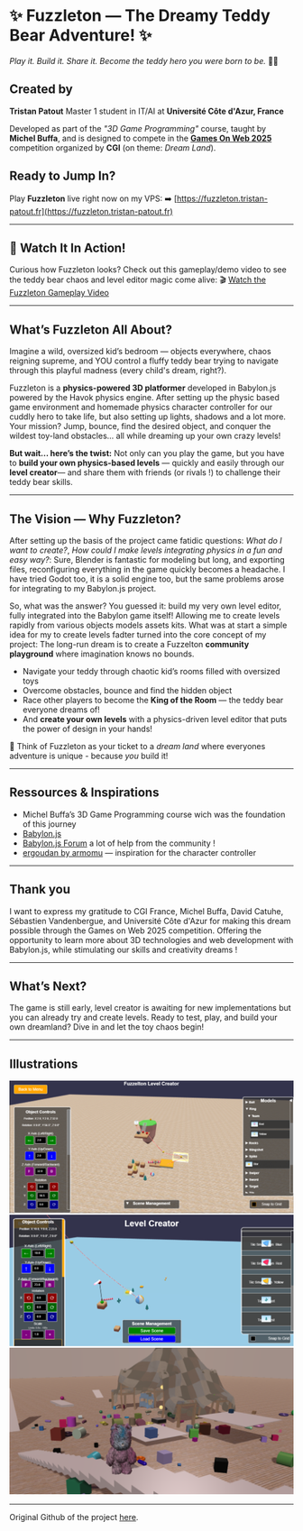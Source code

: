 # ✨ Fuzzleton — The Dreamy Teddy Bear Adventure! ✨


*Play it. Build it. Share it. Become the teddy hero you were born to be.* 🧸🔥

## Created by

**Tristan Patout**
Master 1 student in IT/AI at **Université Côte d'Azur, France**

Developed as part of the *"3D Game Programming"* course, taught by **Michel Buffa**, and is designed to compete in the [**Games On Web 2025**](https://www.cgi.com/france/fr-fr/event/games-on-web-2025)
competition organized by **CGI** (on theme: *Dream Land*).

## Ready to Jump In?

Play **Fuzzleton** live right now on my VPS:
➡️ [https://fuzzleton.tristan-patout.fr](https://fuzzleton.tristan-patout.fr)

---

## 💫 Watch It In Action!

Curious how Fuzzleton looks? Check out this gameplay/demo video to see the teddy bear chaos and level editor magic come alive:
🎬 [Watch the Fuzzleton Gameplay Video](https://youtube)

---

## What’s Fuzzleton All About?

Imagine a wild, oversized kid’s bedroom — objects everywhere, chaos reigning supreme, and YOU control a fluffy teddy bear trying to navigate through this playful madness (every child's dream, right?).

Fuzzleton is a **physics-powered 3D platformer** developed in Babylon.js powered by the Havok physics engine. After setting up the physic based game environment and homemade physics character controller for our cuddly hero to take life, but also setting up lights, shadows and a lot more. Your mission? Jump, bounce, find the desired object, and conquer the wildest toy-land obstacles... all while dreaming up your own crazy levels!

**But wait... here’s the twist:**
Not only can you play the game, but you have to **build your own physics-based levels** — quickly and easily through our **level creator**— and share them with friends (or rivals !) to challenge their teddy bear skills.

---

## The Vision — Why Fuzzleton?
After setting up the basis of the project came fatidic questions: *What do I want to create?*, *How could I make levels integrating physics in a fun and easy way?*: Sure, Blender is fantastic for modeling but long, and exporting files, reconfiguring everything in the game quickly becomes a headache. I have tried Godot too, it is a solid engine too, but the same problems arose for integrating to my Babylon.js project.

So, what was the answer? You guessed it: build my very own level editor, fully integrated into the Babylon game itself! Allowing me to create levels rapidly from various objects models assets kits.
What was at start a simple idea for my to create levels fadter turned into the core concept of my project: The long-run dream is to create a Fuzzelton **community playground** where imagination knows no bounds.
* Navigate your teddy through chaotic kid’s rooms filled with oversized toys
* Overcome obstacles, bounce and find the hidden object
* Race other players to become the **King of the Room** — the teddy bear everyone dreams of!
* And **create your own levels** with a physics-driven level editor that puts the power of design in your hands!

🎫 Think of Fuzzleton as your ticket to a *dream land* where everyones adventure is unique - because *you* build it!

---

## Ressources & Inspirations

* Michel Buffa’s 3D Game Programming course wich was the foundation of this journey
* [Babylon.js](https://doc.babylonjs.com/) 
* [Babylon.js Forum](https://forum.babylonjs.com/) a lot of help from the community ! 
* [ergoudan by armomu](https://github.com/armomu/ergoudan) — inspiration for the character controller

---

## Thank you
I want to express my gratitude to CGI France, Michel Buffa, David Catuhe, Sébastien Vandenbergue, and Université Côte d'Azur for making this dream possible through the Games on Web 2025 competition. Offering the opportunity to learn more about 3D technologies and web development with Babylon.js, while stimulating our skills and creativity dreams ! 

---

## What’s Next?

The game is still early, level creator is awaiting for new implementations but you can already try and create levels. Ready to test, play, and build your own dreamland? Dive in and let the toy chaos begin!

---

## Illustrations 

![Fuzzleton Level Creator Overview](public/images/preview3.png)
![Fuzzleton Level Creator Overview](public/images/image-1.png)
![In game Fuzzelton](public/images/preview1.png)

---

Original Github of the project [here](https://github.com/3ST1/fuzzleton).
